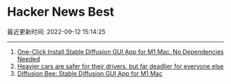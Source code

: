 # Hacker News Best

最近更新时间: 2022-09-12 15:14:25

--- 
1. [One-Click Install Stable Diffusion GUI App for M1 Mac. No Dependencies Needed](https://github.com/divamgupta/diffusionbee-stable-diffusion-ui) 
2. [Heavier cars are safer for their drivers, but far deadlier for everyone else](https://academic.oup.com/restud/article-abstract/81/2/535/1517632) 
3. [Diffusion Bee: Stable Diffusion GUI App for M1 Mac](https://github.com/divamgupta/diffusionbee-stable-diffusion-ui) 
